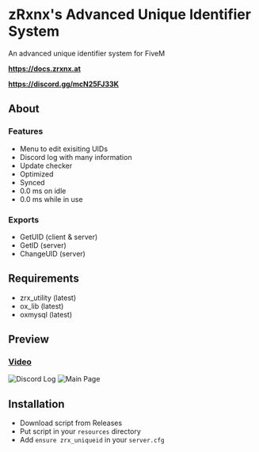 # zRxnx's Advanced Unique Identifier System

An advanced unique identifier system for FiveM

**https://docs.zrxnx.at**

**https://discord.gg/mcN25FJ33K**

## About

### Features

- Menu to edit exisiting UIDs
- Discord log with many information
- Update checker
- Optimized
- Synced
- 0.0 ms on idle
- 0.0 ms while in use

### Exports

- GetUID (client & server)
- GetID (server)
- ChangeUID (server)

## Requirements

- zrx_utility (latest)
- ox_lib (latest)
- oxmysql (latest)

## Preview

### [Video](https://youtu.be/6CzgZKzR0zY?si=dYRg81a6lwhEq6d0)

![Discord Log](https://i.imgur.com/TDfftS2.png)
![Main Page](https://i.imgur.com/4heQ0rN.png)

## Installation

- Download script from Releases
- Put script in your `resources` directory
- Add `ensure zrx_uniqueid` in your `server.cfg`
